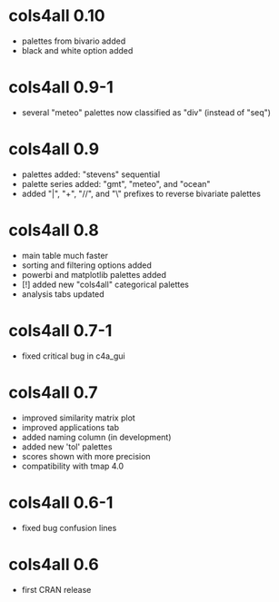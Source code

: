 # cols4all 0.10
- palettes from bivario added
- black and white option added

# cols4all 0.9-1
- several "meteo" palettes now classified as "div" (instead of "seq")

# cols4all 0.9
- palettes added: "stevens" sequential
- palette series added: "gmt", "meteo", and "ocean"
- added "|", "+", "//", and "\\" prefixes to reverse bivariate palettes

# cols4all 0.8
- main table much faster
- sorting and filtering options added
- powerbi and matplotlib palettes added
- [!] added new "cols4all" categorical palettes
- analysis tabs updated

# cols4all 0.7-1
- fixed critical bug in c4a_gui

# cols4all 0.7
- improved similarity matrix plot
- improved applications tab
- added naming column (in development)
- added new 'tol' palettes
- scores shown with more precision
- compatibility with tmap 4.0

# cols4all 0.6-1
- fixed bug confusion lines

# cols4all 0.6
- first CRAN release
